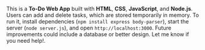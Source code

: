 This is a **To-Do Web App** built with **HTML**, **CSS**, **JavaScript**, and **Node.js**. Users can add and delete tasks, which are stored temporarily in memory. To run it, install dependencies (`npm install express body-parser`), start the server (`node server.js`), and open `http://localhost:3000`. Future improvements could include a database or better design. Let me know if you need help!.
